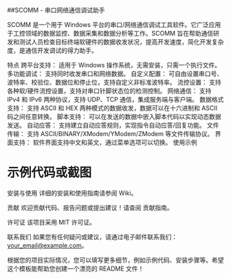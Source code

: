 ##SCOMM - 串口网络通信调试助手


SCOMM 是一个用于 Windows 平台的串口/网络通信调试工具软件。它广泛应用于工控领域的数据监控、数据采集和数据分析等工作。SCOMM 旨在帮助通信研发和测试人员检查目标终端软硬件的数据收发状况，提高开发速度，简化开发复杂度，是通信开发调试的得力助手。

特点
跨平台支持： 适用于 Windows 操作系统，无需安装，只需一个执行文件。
多功能调试： 支持同时收发串口和网络数据。
自定义配置： 可自由设置串口号、波特率、校验位、数据位和停止位，支持自定义非标准波特率。
流控设置： 支持各种软/硬件流控设置，支持对串口针脚状态位的检测控制。
网络通信： 支持 IPv4 和 IPv6 两种协议，支持 UDP、TCP 通信，集成服务端与客户端。
数据格式支持： 支持 ASCII 和 HEX 两种模式的数据收发，数据可以在十六进制和 ASCII 码之间任意转换。
脚本支持： 可以在发送的数据中嵌入脚本代码以实现动态数据发送。
自动应答： 支持建立自动应答规则，实现指令自动应答/回复功能。
文件传输： 支持 ASCII/BINARY/XModem/YModem/ZModem 等文件传输协议。
界面支持： 软件界面支持中文和英文，通过菜单选项可以切换。
使用示例

# 示例代码或截图
安装与使用
详细的安装和使用指南请参阅 Wiki。

贡献
欢迎贡献代码、报告问题或提出建议！请查阅 贡献指南。

许可证
该项目采用 MIT 许可证。

联系我们
如果您有任何疑问或建议，请通过电子邮件联系我们：your_email@example.com。

根据您的项目实际情况，您可以填写更多细节，例如示例代码、安装步骤等。希望这个模板能帮助您创建一个漂亮的 README 文件！





